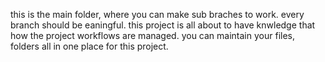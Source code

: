 this is the main folder, where you can make sub braches to work. every branch should be eaningful.
this project is all about to have knwledge that how the project workflows are managed.
you can maintain your files, folders all in one place for this project.
